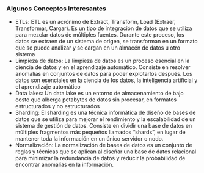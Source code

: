 ### Algunos Conceptos Interesantes

* ETLs: ETL es un acrónimo de Extract, Transform, Load (Extraer, Transformar, Cargar). Es un tipo de integración de datos que se utiliza para mezclar datos de múltiples fuentes. Durante este proceso, los datos se extraen de un sistema de origen, se transforman en un formato que se puede analizar y se cargan en un almacén de datos u otro sistema
* Limpieza de datos: La limpieza de datos es un proceso esencial en la ciencia de datos y en el aprendizaje automático. Consiste en resolver anomalías en conjuntos de datos para poder explotarlos después. Los datos son esenciales en la ciencia de los datos, la inteligencia artificial y el aprendizaje automático
* Data lakes: Un data lake es un entorno de almacenamiento de bajo costo que alberga petabytes de datos sin procesar, en formatos estructurados y no estructurados
* Sharding: El sharding es una técnica informática de diseño de bases de datos que se utiliza para mejorar el rendimiento y la escalabilidad de un sistema de gestión de datos. Consiste en dividir una base de datos en múltiples fragmentos más pequeños llamados “shards”, en lugar de mantener toda la información en un único servidor o nodo.
* Normalización: La normalización de bases de datos es un conjunto de reglas y técnicas que se aplican al diseñar una base de datos relacional para minimizar la redundancia de datos y reducir la probabilidad de encontrar anomalías en la información.
